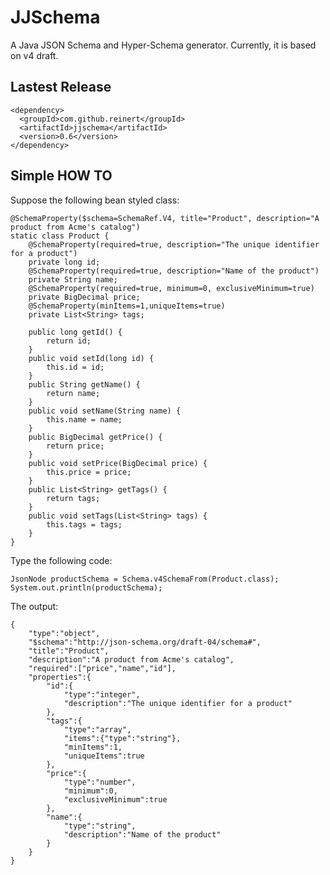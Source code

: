 JJSchema
===============

A Java JSON Schema and Hyper-Schema generator.
Currently, it is based on v4 draft.

Lastest Release
----------------

    <dependency>
      <groupId>com.github.reinert</groupId>
      <artifactId>jjschema</artifactId>
      <version>0.6</version>
    </dependency>

Simple HOW TO
--------------

Suppose the following bean styled class:

    @SchemaProperty($schema=SchemaRef.V4, title="Product", description="A product from Acme's catalog")
    static class Product {
    	@SchemaProperty(required=true, description="The unique identifier for a product")
    	private long id;
    	@SchemaProperty(required=true, description="Name of the product")
    	private String name;
    	@SchemaProperty(required=true, minimum=0, exclusiveMinimum=true)
    	private BigDecimal price;
    	@SchemaProperty(minItems=1,uniqueItems=true)
    	private List<String> tags;
    	
    	public long getId() {
    		return id;
    	}
    	public void setId(long id) {
    		this.id = id;
    	}
    	public String getName() {
    		return name;
    	}	
    	public void setName(String name) {
    		this.name = name;
    	}
    	public BigDecimal getPrice() {
    		return price;
    	}
    	public void setPrice(BigDecimal price) {
    		this.price = price;
    	}
    	public List<String> getTags() {
    		return tags;
    	}
    	public void setTags(List<String> tags) {
    		this.tags = tags;
    	}
    }

Type the following code:

    JsonNode productSchema = Schema.v4SchemaFrom(Product.class);
    System.out.println(productSchema);


The output:

    {
        "type":"object",
        "$schema":"http://json-schema.org/draft-04/schema#",
        "title":"Product",
        "description":"A product from Acme's catalog",
        "required":["price","name","id"],
        "properties":{
            "id":{
                "type":"integer",
                "description":"The unique identifier for a product"
            },
            "tags":{
                "type":"array",
                "items":{"type":"string"},
                "minItems":1,
                "uniqueItems":true
            },
            "price":{
                "type":"number",
                "minimum":0,
                "exclusiveMinimum":true
            },
            "name":{
                "type":"string",
                "description":"Name of the product"
            }
        }
    }
